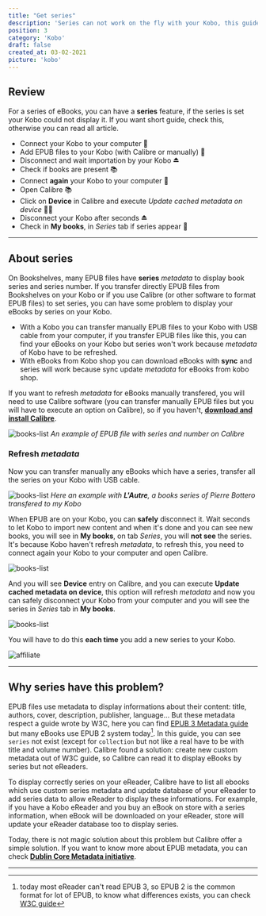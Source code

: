 ```yaml
---
title: "Get series"
description: 'Series can not work on the fly with your Kobo, this guide explain to force your Kobo to display it.'
position: 3
category: 'Kobo'
draft: false
created_at: 03-02-2021
picture: 'kobo'
---
```


## Review

For a series of eBooks, you can have a **series** feature, if the series is set your Kobo could not display it. If you want short guide, check this, otherwise you can read all article.

- Connect your Kobo to your computer 🔌
- Add EPUB files to your Kobo (with Calibre or manually) 📁
- Disconnect and wait importation by your Kobo ⏏️
- Check if books are present 📚
- Connect **again** your Kobo to your computer 🔌
- Open Calibre 📚
- Click on **Device** in Calibre and execute *Update cached metadata on device* 👩‍💻
- Disconnect your Kobo after seconds ⏏️
- Check in **My books**, in *Series* tab if series appear 📖

---

## About series

On Bookshelves, many EPUB files have **series** *metadata* to display book series and series number. If you transfer directly EPUB files from Bookshelves on your Kobo or if you use Calibre (or other software to format EPUB files) to set series, you can have some problem to display your eBooks by series on your Kobo.

- With a Kobo you can transfer manually EPUB files to your Kobo with USB cable from your computer, if you transfer EPUB files like this, you can find your eBooks on your Kobo but series won't work because *metadata* of Kobo have to be refreshed.
- With eBooks from Kobo shop you can download eBooks with **sync** and series will work because sync update *metadata* for eBooks from kobo shop.

If you want to refresh *metadata* for eBooks manually transfered, you will need to use Calibre software (you can transfer manually EPUB files but you will have to execute an option on Calibre), so if you haven't, [**download and install Calibre**](https://calibre-ebook.com).

![books-list](/images/guides/kobo-series/calibre-serie.webp)
*An example of EPUB file with series and number on Calibre*

### Refresh *metadata*

Now you can transfer manually any eBooks which have a series, transfer all the series on your Kobo with USB cable.

![books-list](/images/guides/kobo-series/books-list.webp)
*Here an example with **L'Autre**, a books series of Pierre Bottero transfered to my Kobo*

When EPUB are on your Kobo, you can **safely** disconnect it. Wait seconds to let Kobo to import new content and when it's done and you can see new books, you will see in **My books**, on tab *Series*, you will **not see** the series. It's because Kobo haven't refresh *metadata*, to refresh this, you need to connect again your Kobo to your computer and open Calibre.

![books-list](/images/guides/kobo-series/calibre.webp)

And you will see **Device** entry on Calibre, and you can execute **Update cached metadata on device**, this option will refresh *metadata* and now you can safely disconnect your Kobo from your computer and you will see the series in *Series* tab in **My books**.

![books-list](/images/guides/kobo-series/calibre-options.webp)

You will have to do this **each time** you add a new series to your Kobo.

![affiliate](/images/guides/kobo-series/kobo-series.webp)

---

## Why series have this problem?

EPUB files use metadata to display informations about their content: title, authors, cover, description, publisher, language... But these metadata respect a guide wrote by W3C, here you can find [EPUB 3 Metadata guide](https://www.w3.org/publishing/epub3/epub-packages.html) but many eBooks use EPUB 2 system today[^1]. In this guide, you can see `series` not exist (except for `collection` but not like a real have to be with title and volume number). Calibre found a solution: create new custom metadata out of W3C guide, so Calibre can read it to display eBooks by series but not eReaders.

To display correctly series on your eReader, Calibre have to list all ebooks which use custom series metadata and update database of your eReader to add series data to allow eReader to display these informations. For example, if you have a Kobo eReader and you buy an eBook on store with a series information, when eBook will be downloaded on your eReader, store will update your eReader database too to display series.

Today, there is not magic solution about this problem but Calibre offer a simple solution. If you want to know more about EPUB metadata, you can check [**Dublin Core Metadata initiative**](https://www.dublincore.org/specifications/dublin-core/dcmi-terms).

---

[^1]: today most eReader can't read EPUB 3, so EPUB 2 is the common format for lot of EPUB, to know what differences exists, you can check [W3C guide](https://www.w3.org/AudioVideo/ebook)
